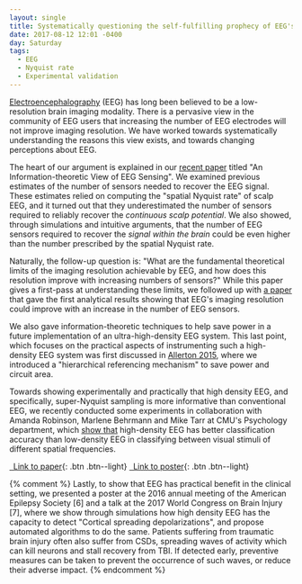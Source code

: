 ```yaml
---
layout: single
title: Systematically questioning the self-fulfilling prophecy of EEG's low resolution
date: 2017-08-12 12:01 -0400
day: Saturday
tags:
  - EEG
  - Nyquist rate
  - Experimental validation
---
```


[Electroencephalography](https://en.wikipedia.org/wiki/Electroencephalography)
(EEG) has long been believed to be a low-resolution brain imaging modality.
There is a pervasive view in the community of EEG users that increasing the
number of EEG electrodes will not improve imaging resolution. We have worked
towards systematically understanding the reasons this view exists, and towards
changing perceptions about EEG.

The heart of our argument is explained in our [recent
paper](/publications#Grover2017Information) titled "An Information-theoretic
View of EEG Sensing". We examined previous estimates of the number of sensors
needed to recover the EEG signal. These estimates relied on computing the
"spatial Nyquist rate" of scalp EEG, and it turned out that they underestimated
the number of sensors required to reliably recover the _continuous scalp
potential_. We also showed, through simulations and intuitive arguments, that
the number of EEG sensors required to recover the _signal within the brain_
could be even higher than the number prescribed by the spatial Nyquist rate.

Naturally, the follow-up question is: "What are the fundamental theoretical
limits of the imaging resolution achievable by EEG, and how does this
resolution improve with increasing numbers of sensors?" While this paper gives
a first-pass at understanding these limits, we followed up with [a
paper](/publications#Venkatesh2017Lower) that gave the first analytical results
showing that EEG's imaging resolution could improve with an increase in the
number of EEG sensors.

We also gave information-theoretic techniques to help save power in a future
implementation of an ultra-high-density EEG system. This last point, which
focuses on the practical aspects of instrumenting such a high-density EEG
system was first discussed in [Allerton
2015](/publications#Grover2015Information), where we introduced a "hierarchical
referencing mechanism" to save power and circuit area.

Towards showing experimentally and practically that high density EEG, and
specifically, super-Nyquist sampling is more informative than conventional EEG,
we recently conducted some experiments in collaboration with Amanda Robinson,
Marlene Behrmann and Mike Tarr at CMU's Psychology department, which [show
that](/publications#Robinson2017Very) high-density EEG has better
classification accuracy than low-density EEG in classifying between visual
stimuli of different spatial frequencies.

[<i class="fa fa-file-text-o fa-lg" aria-hidden="true"></i>&ensp;Link to paper](/publications#Grover2017Information){: .btn .btn--light}
[<i class="fa fa-file-text-o fa-lg" aria-hidden="true"></i>&ensp;Link to poster](/publications#Venkatesh2017High){: .btn .btn--light}

{% comment %}
Lastly, to show that EEG has practical benefit in the clinical setting, we
presented a poster at the 2016 annual meeting of the American Epilepsy Society
[6] and a talk at the 2017 World Congress on Brain Injury [7], where we show
through simulations how high density EEG has the capacity to detect "Cortical
spreading depolarizations", and propose automated algorithms to do the same.
Patients suffering from traumatic brain injury often also suffer from CSDs,
spreading waves of activity which can kill neurons and stall recovery from TBI.
If detected early, preventive measures can be taken to prevent the occurrence
of such waves, or reduce their adverse impact.
{% endcomment %}
